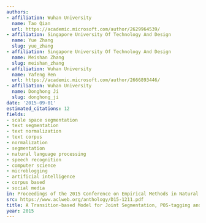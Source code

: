 ```yaml
---
authors:
- affiliation: Wuhan University
  name: Tao Qian
  url: https://academic.microsoft.com/author/2629964539/
- affiliation: Singapore University Of Technology And Design
  name: Yue Zhang
  slug: yue_zhang
- affiliation: Singapore University Of Technology And Design
  name: Meishan Zhang
  slug: meishan_zhang
- affiliation: Wuhan University
  name: Yafeng Ren
  url: https://academic.microsoft.com/author/2666893446/
- affiliation: Wuhan University
  name: Donghong Ji
  slug: donghong_ji
date: '2015-09-01'
estimated_citations: 12
fields:
- scale space segmentation
- text segmentation
- text normalization
- text corpus
- normalization
- segmentation
- natural language processing
- speech recognition
- computer science
- microblogging
- artificial intelligence
- corpus based
- social media
in: Proceedings of the 2015 Conference on Empirical Methods in Natural Language Processing
src: https://www.aclweb.org/anthology/D15-1211.pdf
title: A Transition-based Model for Joint Segmentation, POS-tagging and Normalization
year: 2015
---
```

